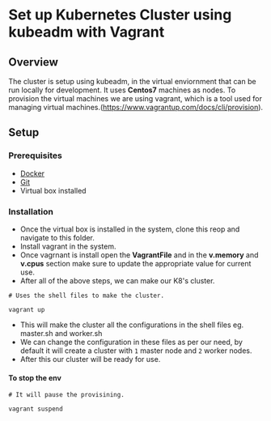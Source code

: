 # Set up Kubernetes Cluster using kubeadm with Vagrant

## Overview

The cluster is setup using kubeadm, in the virtual enviornment that can be run locally for development. It uses **Centos7** machines as nodes. To provision the virtual machines we are using vagrant, which is a tool used for managing virtual machines.(https://www.vagrantup.com/docs/cli/provision).

## Setup

### Prerequisites

- [Docker](https://docs.docker.com/install/)
- [Git](https://git-scm.com/downloads)
- Virtual box installed

### Installation

- Once the virtual box is installed in the system, clone this reop and navigate to this folder.
- Install vagrant in the system.
- Once vagrnant is install open the **VagrantFile** and in the **v.memory** and **v.cpus** section make sure to update the appropriate value for current use.
- After all of the above steps, we can make our K8's cluster.

```
# Uses the shell files to make the cluster.

vagrant up
```

- This will make the cluster all the configurations in the shell files eg. master.sh and worker.sh
- We can change the configuration in these files as per our need, by default it will create a cluster with `1` master node and `2` worker nodes.
- After this our cluster will be ready for use.

#### To stop the env

```
# It will pause the provisining.

vagrant suspend
```
